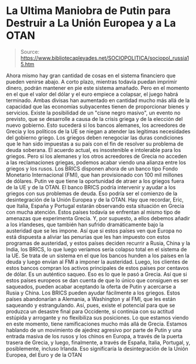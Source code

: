 # La Ultima Maniobra de Putin para Destruir a La Unión Europea y a La OTAN

> Source: https://www.bibliotecapleyades.net/SOCIOPOLITICA/sociopol_russia15.htm

Ahora mismo hay gran cantidad de
cosas en el sistema financiero que pueden venirse abajo.
A corto plazo, mientras todavía puedan imprimir dinero, podrán
mantener en pie este sistema amañado. Pero en el momento en el
que el valor del dólar y el euro empiece a colapsar, el juego
habrá terminado. Ambas divisas han aumentado en cantidad mucho
más allá de la capacidad que las economías subyacentes tienen de
proporcionar bienes y servicios.
Existe la posibilidad de un "cisne negro masivo", un evento no
previsto, que se desarrolle a causa de la crisis griega y de la
elección del nuevo gobierno.
Esto sucederá si los bancos
alemanes, los acreedores de Grecia y los políticos de la UE se
niegan a atender las legítimas necesidades del gobierno griego.
Los griegos deben renegociar las duras condiciones que le han
sido impuestas a su país con el fin de resolver su problema de
deuda soberana. El acuerdo actual, es insostenible e intolerable
para los griegos.
Pero si los alemanes y los otros acreedores de Grecia no acceden
a las reclamaciones griegas, podemos acabar viendo una alianza
entre los griegos y los rusos.
Los BRICS disponen ahora de
un banco tipo Fondo Monetario
Internacional (FMI), que han provisionado con 100 mil
millones de dólares.
Putin ve que tiene la oportunidad de atraer a los griegos fuera
de la UE y de la OTAN.
El banco BRICS podría intervenir y
ayudar a los griegos con sus problemas de deuda. Eso podría ser
el comienzo de la desintegración de la Unión Europea y de la
OTAN.
Hay que recordar, Eric, que Italia, España y Portugal estarán
observando esta situación en Grecia con mucha atención.
Estos países todavía se enfrentan al
mismo tipo de amenazas que experimenta Grecia. Y, por supuesto,
a ellos debemos añadir a los irlandeses, que también han sufrido
dramáticamente bajo la austeridad que se les impone.
Así que si estos países ven que Europa no está dispuesta a
aliviar las penurias que les han impuesto con estos programas de
austeridad, y estos países deciden recurrir a Rusia, China y la
India, los BRICS, lo que luego veríamos sería colapso total en
el sistema de la UE.
Se trata de un sistema en el que
los bancos hunden a los países
en la deuda y luego envían al FMI a imponer la austeridad.
Luego, los clientes de estos bancos compran los activos
principales de estos países por centavos de dólar. Es un
auténtico saqueo. Eso es lo que le pasó a Grecia.
Así que si estos países europeos se dan cuenta de que lo único
que consiguen es ser saqueados, pueden acabar aceptando la
oferta de Putin y acercarse a Rusia y China.
Los BRICS pueden ayudar fácilmente a los griegos.
Estos países abandonarían a Alemania, a Washington y al FMI, que
les están saqueando y estrangulando.
Así, pues, existe el potencial para que se produzca un desastre
final para Occidente, si continúa con su actitud estúpida y
arrogante y no flexibiliza sus posiciones.
Lo que estamos viendo en este momento, tiene ramificaciones
mucho más allá de Grecia.
Estamos hablando de un movimiento de ajedrez agresivo por parte
de Putin y una entrada masiva de los rusos y los chinos
en Europa, a través de la puerta trasera de Grecia, y luego,
finalmente, a través de España, Italia,
Portugal, y, posiblemente, incluso Irlanda.
Eso significaría la desintegración de la Unión Europea, del Euro
y de la OTAN

